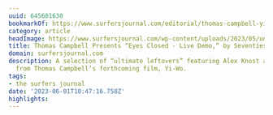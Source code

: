 ```yaml
---
uuid: 645601630
bookmarkOf: https://www.surfersjournal.com/editorial/thomas-campbell-yi-wo-outtakes/
category: article
headImage: https://www.surfersjournal.com/wp-content/uploads/2023/05/untitled-463-1024x683.jpg
title: Thomas Campbell Presents “Eyes Closed - Live Demo,” by Seventies Tuberide
domain: surfersjournal.com
description: A selection of “ultimate leftovers” featuring Alex Knost and Jared Mell
  from Thomas Campbell’s forthcoming film, Yi-Wo.
tags:
- the surfers journal
date: '2023-06-01T10:47:16.758Z'
highlights:
---
```




